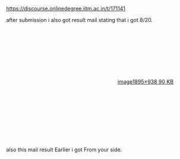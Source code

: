https://discourse.onlinedegree.iitm.ac.in/t/171141

after submission i also got result mail stating that i got 8/20.<br/>
<div class="lightbox-wrapper"><a class="lightbox" data-download-href="/uploads/short-url/eD5kqmOu4yE6aBKl8uZmG6o2EuU.png?dl=1" href="https://europe1.discourse-cdn.com/flex013/uploads/iitm/original/3X/6/6/6689843088265aa67624484279c35e788ed5d74c.png" rel="noopener nofollow ugc" title="image"><div class="meta"><svg aria-hidden="true" class="fa d-icon d-icon-far-image svg-icon"><use href="#far-image"></use></svg><span class="filename">image</span><span class="informations">1895×938 90 KB</span><svg aria-hidden="true" class="fa d-icon d-icon-discourse-expand svg-icon"><use href="#discourse-expand"></use></svg></div></a></div><br/>
also this mail result Earlier i got From your side.